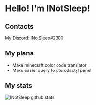 # Hello! I'm INotSleep! 

## Contacts

My Discord: INotSleep#2300

## My plans

* Make minecraft color code translator
* Make easier query to pterodactyl panel

## My stats
![INotSleep github stats](https://github-readme-stats.vercel.app/api?username=INotSleep&show_icons=true&theme=radical&include_all_commits=true&count_private=true)
